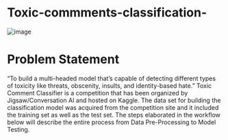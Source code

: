# Toxic-commments-classification-
![image](https://user-images.githubusercontent.com/82469850/177816792-82ed9f3b-3ea1-4122-826f-adddf2a213cc.png)

# Problem Statement

“To build a multi-headed model that’s capable of detecting different types of toxicity like threats, obscenity, insults, and identity-based hate.”
Toxic Comment Classifier is a competition that has been organized by Jigsaw/Conversation AI and hosted on Kaggle. The data set for building the classification model was acquired from the competition site and it included the training set as well as the test set. The steps elaborated in the workflow below will describe the entire process from Data Pre-Processing to Model Testing.
